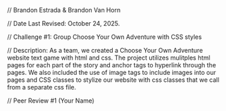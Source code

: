 // Brandon Estrada & Brandon Van Horn

 // Date Last Revised: October 24, 2025. 

 // Challenge #1: Group Choose Your Own Adventure with CSS styles

 // Description: As a team, we created a Choose Your Own Adventure website text game with html and css. The project utilizes mulitples html pages for each part of the story and anchor tags to hyperlink through the pages.
                 We also included the use of image tags to include images into our pages and CSS classes to stylize our website with css classes that we call from a separate css file.

// Peer Review #1 (Your Name)
